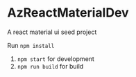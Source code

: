 # AzReactMaterialDev

A react material ui seed project

Run `npm install`

  1. `npm start` for development
  2. `npm run build` for build
